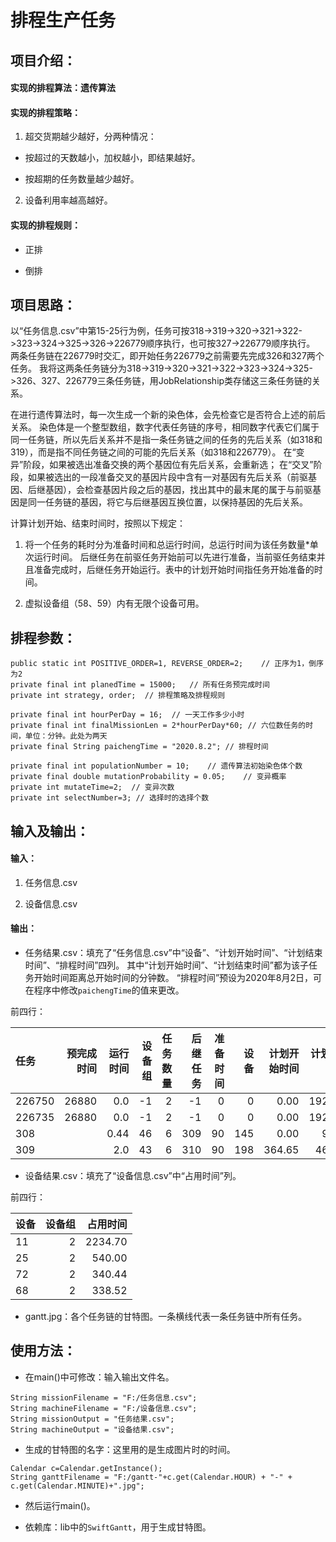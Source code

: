 # 排程生产任务

## 项目介绍：

#### 实现的排程算法：遗传算法

#### 实现的排程策略：

1. 超交货期越少越好，分两种情况：

* 按超过的天数越小，加权越小，即结果越好。

* 按超期的任务数量越少越好。

2. 设备利用率越高越好。

#### 实现的排程规则：

* 正排

* 倒排

## 项目思路：

以“任务信息.csv”中第15-25行为例，任务可按318->319->320->321->322->323->324->325->326->226779顺序执行，也可按327->226779顺序执行。
两条任务链在226779时交汇，即开始任务226779之前需要先完成326和327两个任务。
我将这两条任务链分为318->319->320->321->322->323->324->325->326、327、226779三条任务链，用JobRelationship类存储这三条任务链的关系。

在进行遗传算法时，每一次生成一个新的染色体，会先检查它是否符合上述的前后关系。
染色体是一个整型数组，数字代表任务链的序号，相同数字代表它们属于同一任务链，所以先后关系并不是指一条任务链之间的任务的先后关系（如318和319），而是指不同任务链之间的可能的先后关系（如318和226779）。
在“变异”阶段，如果被选出准备交换的两个基因位有先后关系，会重新选；
在“交叉”阶段，如果被选出的一段准备交叉的基因片段中含有一对基因有先后关系（前驱基因、后继基因），会检查基因片段之后的基因，找出其中的最末尾的属于与前驱基因是同一任务链的基因，将它与后继基因互换位置，以保持基因的先后关系。

计算计划开始、结束时间时，按照以下规定：

1. 将一个任务的耗时分为准备时间和总运行时间，总运行时间为该任务数量*单次运行时间。
后继任务在前驱任务开始前可以先进行准备，当前驱任务结束并且准备完成时，后继任务开始运行。表中的计划开始时间指任务开始准备的时间。

2. 虚拟设备组（58、59）内有无限个设备可用。

## 排程参数：

```
public static int POSITIVE_ORDER=1, REVERSE_ORDER=2;    // 正序为1，倒序为2
private final int planedTime = 15000;   // 所有任务预完成时间
private int strategy, order;  // 排程策略及排程规则

private final int hourPerDay = 16;  // 一天工作多少小时
private final int finalMissionLen = 2*hourPerDay*60; // 六位数任务的时间，单位：分钟。此处为两天
private final String paichengTime = "2020.8.2"; // 排程时间

private final int populationNumber = 10;    // 遗传算法初始染色体个数
private final double mutationProbability = 0.05;    // 变异概率
private int mutateTime=2;  // 变异次数
private int selectNumber=3; // 选择时的选择个数
```

## 输入及输出：

#### 输入：

1. 任务信息.csv

2. 设备信息.csv

#### 输出：

* 任务结果.csv：填充了“任务信息.csv”中“设备”、“计划开始时间”、“计划结束时间”、“排程时间”四列。
其中“计划开始时间”、“计划结束时间”都为该子任务开始时间距离总开始时间的分钟数。
“排程时间”预设为2020年8月2日，可在程序中修改`paichengTime`的值来更改。

前四行：

|任务|预完成时间|运行时间|设备组|任务数量|后继任务|准备时间|设备|计划开始时间|计划结束时间|排程时间|
|:-----|-----:|-----:|-----:|-----:|-----:|-----:|-----:|-----:|-----:|-----:|
|226750|26880|0.0|-1|2|-1|0|0|0.00|1920.00|2020.8.2|
|226735|26880|0.0|-1|2|-1|0|0|0.00|1920.00|2020.8.2|
|308| |0.44|46|6|309|90|145|0.00|92.64|2020.8.2|
|309| |2.0|43|6|310|90|198|364.65|466.65|2020.8.2|

* 设备结果.csv：填充了“设备信息.csv”中“占用时间”列。

前四行：

|设备|设备组|占用时间|
|:-----|-----:|-----:|
|11|2|2234.70|
|25|2|540.00|
|72|2|340.44|
|68|2|338.52|

* gantt.jpg：各个任务链的甘特图。一条横线代表一条任务链中所有任务。

## 使用方法：

* 在main()中可修改：输入输出文件名。

```
String missionFilename = "F:/任务信息.csv";
String machineFilename = "F:/设备信息.csv";
String missionOutput = "任务结果.csv";
String machineOutput = "设备结果.csv";
```

* 生成的甘特图的名字：这里用的是生成图片时的时间。

```
Calendar c=Calendar.getInstance();
String ganttFilename = "F:/gantt-"+c.get(Calendar.HOUR) + "-" + c.get(Calendar.MINUTE)+".jpg";
```

* 然后运行main()。

* 依赖库：lib中的`SwiftGantt`，用于生成甘特图。